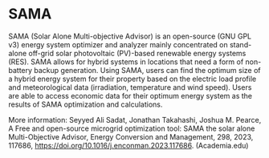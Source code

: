 # SAMA

SAMA (Solar Alone Multi-objective Advisor) is an open-source (GNU GPL v3) energy system optimizer and analyzer mainly concentrated on stand-alone off-grid solar photovoltaic (PV)-based renewable energy systems (RES). SAMA allows for hybrid systems in locations that need a form of non-battery backup generation. Using SAMA, users can find the optimum size of a hybrid energy system for their property based on the electric load profile and meteorological data (irradiation, temperature and wind speed). Users are able to access economic data for their optimum energy system as the results of SAMA optimization and calculations.

More information: Seyyed Ali Sadat, Jonathan Takahashi, Joshua M. Pearce, A Free and open-source microgrid optimization tool: SAMA the solar alone Multi-Objective Advisor, Energy Conversion and Management, 298, 2023, 117686, https://doi.org/10.1016/j.enconman.2023.117686. (Academia.edu)
